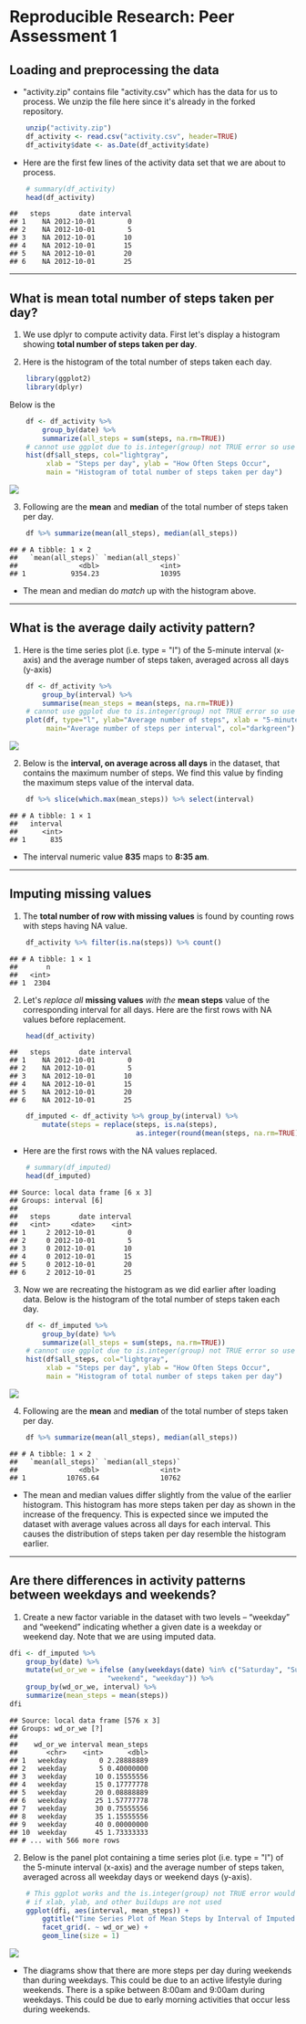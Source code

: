 # Reproducible Research: Peer Assessment 1


## Loading and preprocessing the data

* "activity.zip" contains file "activity.csv" which has the data for us to process.  We unzip the file here since it's already in the forked repository.


```r
    unzip("activity.zip")
    df_activity <- read.csv("activity.csv", header=TRUE)
    df_activity$date <- as.Date(df_activity$date)
```

* Here are the first few lines of the activity data set that we are about to process.


```r
    # summary(df_activity)
    head(df_activity)
```

```
##   steps       date interval
## 1    NA 2012-10-01        0
## 2    NA 2012-10-01        5
## 3    NA 2012-10-01       10
## 4    NA 2012-10-01       15
## 5    NA 2012-10-01       20
## 6    NA 2012-10-01       25
```

* * * * *
## What is mean total number of steps taken per day?

1. We use dplyr to compute activity data.  First let's display a histogram showing **total number of steps taken per day**.

2. Here is the histogram of the total number of steps taken each day.

```r
    library(ggplot2)
    library(dplyr)
```

Below is the 

```r
    df <- df_activity %>% 
        group_by(date) %>% 
        summarize(all_steps = sum(steps, na.rm=TRUE))
    # cannot use ggplot due to is.integer(group) not TRUE error so use hist()
    hist(df$all_steps, col="lightgray", 
         xlab = "Steps per day", ylab = "How Often Steps Occur",
         main = "Histogram of total number of steps taken per day")
```

![](PA1_template_files/figure-html/unnamed-chunk-3-1.png)<!-- -->

3. Following are the **mean** and **median** of the total number of steps taken per day.


```r
    df %>% summarize(mean(all_steps), median(all_steps))
```

```
## # A tibble: 1 × 2
##   `mean(all_steps)` `median(all_steps)`
##               <dbl>               <int>
## 1           9354.23               10395
```

* The mean and median do *match* up with the histogram above.

* * * * *
## What is the average daily activity pattern?

1. Here is the time series plot (i.e. type = "l") of the 5-minute interval (x-axis) and the average number of steps taken, averaged across all days (y-axis)


```r
    df <- df_activity %>%
        group_by(interval) %>%
        summarise(mean_steps = mean(steps, na.rm=TRUE))
    # cannot use ggplot due to is.integer(group) not TRUE error so use plot()
    plot(df, type="l", ylab="Average number of steps", xlab = "5-minute Intervals",
         main="Average number of steps per interval", col="darkgreen")
```

![](PA1_template_files/figure-html/unnamed-chunk-5-1.png)<!-- -->

2. Below is the **interval, on average across all days** in the dataset, that contains the maximum number of steps.  We find this value by finding the maximum steps value of the interval data.


```r
    df %>% slice(which.max(mean_steps)) %>% select(interval)
```

```
## # A tibble: 1 × 1
##   interval
##      <int>
## 1      835
```

* The interval numeric value **835** maps to **8:35 am**.

* * * * *
## Imputing missing values

1. The **total number of row with missing values** is found by counting rows with steps having NA value.


```r
    df_activity %>% filter(is.na(steps)) %>% count()
```

```
## # A tibble: 1 × 1
##       n
##   <int>
## 1  2304
```

2. Let's *replace all* **missing values** *with the* **mean steps** value of the corresponding interval for all days.  Here are the first rows with NA values before replacement.


```r
    head(df_activity)
```

```
##   steps       date interval
## 1    NA 2012-10-01        0
## 2    NA 2012-10-01        5
## 3    NA 2012-10-01       10
## 4    NA 2012-10-01       15
## 5    NA 2012-10-01       20
## 6    NA 2012-10-01       25
```

```r
    df_imputed <- df_activity %>% group_by(interval) %>%
        mutate(steps = replace(steps, is.na(steps), 
                               as.integer(round(mean(steps, na.rm=TRUE)))))
```

* Here are the first rows with the NA values replaced.


```r
    # summary(df_imputed)
    head(df_imputed)
```

```
## Source: local data frame [6 x 3]
## Groups: interval [6]
## 
##   steps       date interval
##   <int>     <date>    <int>
## 1     2 2012-10-01        0
## 2     0 2012-10-01        5
## 3     0 2012-10-01       10
## 4     0 2012-10-01       15
## 5     0 2012-10-01       20
## 6     2 2012-10-01       25
```

3. Now we are recreating the histogram as we did earlier after loading data.  Below is the histogram of the total number of steps taken each day.


```r
    df <- df_imputed %>% 
        group_by(date) %>% 
        summarize(all_steps = sum(steps, na.rm=TRUE))
    # cannot use ggplot due to is.integer(group) not TRUE error so use hist()
    hist(df$all_steps, col="lightgray", 
         xlab = "Steps per day", ylab = "How Often Steps Occur",
         main = "Histogram of total number of steps taken per day")
```

![](PA1_template_files/figure-html/unnamed-chunk-10-1.png)<!-- -->

4. Following are the **mean** and **median** of the total number of steps taken per day.


```r
    df %>% summarize(mean(all_steps), median(all_steps))
```

```
## # A tibble: 1 × 2
##   `mean(all_steps)` `median(all_steps)`
##               <dbl>               <int>
## 1          10765.64               10762
```

* The mean and median values differ slightly from the value of the earlier histogram.  This histogram has more steps taken per day as shown in the increase of the frequency. This is expected since we imputed the dataset with average values across all days for each interval. This causes the distribution of steps taken per day resemble the histogram earlier.

* * * * *
## Are there differences in activity patterns between weekdays and weekends?

1. Create a new factor variable in the dataset with two levels – “weekday” and “weekend” indicating whether a given date is a weekday or weekend day.  Note that we are using imputed data.


```r
dfi <- df_imputed %>% 
    group_by(date) %>% 
    mutate(wd_or_we = ifelse (any(weekdays(date) %in% c("Saturday", "Sunday")), 
                        "weekend", "weekday")) %>%
    group_by(wd_or_we, interval) %>%
    summarize(mean_steps = mean(steps))
dfi
```

```
## Source: local data frame [576 x 3]
## Groups: wd_or_we [?]
## 
##    wd_or_we interval mean_steps
##       <chr>    <int>      <dbl>
## 1   weekday        0 2.28888889
## 2   weekday        5 0.40000000
## 3   weekday       10 0.15555556
## 4   weekday       15 0.17777778
## 5   weekday       20 0.08888889
## 6   weekday       25 1.57777778
## 7   weekday       30 0.75555556
## 8   weekday       35 1.15555556
## 9   weekday       40 0.00000000
## 10  weekday       45 1.73333333
## # ... with 566 more rows
```

2. Below is the panel plot containing a time series plot (i.e. type = "l") of the 5-minute interval (x-axis) and the average number of steps taken, averaged across all weekday days or weekend days (y-axis).


```r
    # This ggplot works and the is.integer(group) not TRUE error would not pop up
    # if xlab, ylab, and other buildups are not used
    ggplot(dfi, aes(interval, mean_steps)) +
        ggtitle("Time Series Plot of Mean Steps by Interval of Imputed Data") +
        facet_grid(. ~ wd_or_we) +
        geom_line(size = 1)
```

![](PA1_template_files/figure-html/unnamed-chunk-13-1.png)<!-- -->

* The diagrams show that there are more steps per day during weekends than during weekdays.  This could be due to an active lifestyle during weekends.  There is a spike between 8:00am and 9:00am during weekdays.  This could be due to early morning activities that occur less during weekends.
